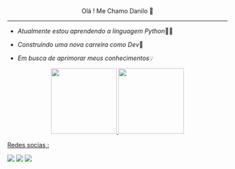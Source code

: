 

<div align="center">
      Olá ! Me Chamo Danilo 👋
</div>

---------
- *Atualmente estou aprendendo a linguagem Python*🧑‍💻

- *Construindo uma nova carreira como Dev*🌱

- *Em busca de aprimorar meus conhecimentos*💡
  

<div align="center">
  <a href="https://github.com/DaniloOliveira35">
  
  <img height="150em" src="https://github-readme-stats.vercel.app/api?username=DaniloOliveira35&show_icons=true&theme=algolia&include_all_commits=true&count_private=true"/>
  <img height="150em" src="https://github-readme-stats.vercel.app/api/top-langs/?username=DaniloOliveira35&layout=compact&langs_count=7&theme=algolia"/>
</div>
  
  Redes socias :
  <div>
    <a href="https://www.linkedin.com/in/danilo-oliveira-352b0123a/" target="_blank"><img src="https://img.shields.io/badge/LinkedIn-0077B5?style=for-the-badge&logo=linkedin&logoColor=white" target="_blank"></a>
   <a href="https://instagram.com/danilo_9327" target="_blank"><img src="https://img.shields.io/badge/-Instagram-%23E4405F?style=for-the-badge&logo=instagram&logoColor=white" target="_blank"></a>
  <a href = "mailto:do639568@gmail.com"><img src="https://img.shields.io/badge/-Gmail-%23333?style=for-the-badge&logo=gmail&logoColor=white" target="_blank"></a>
</div

